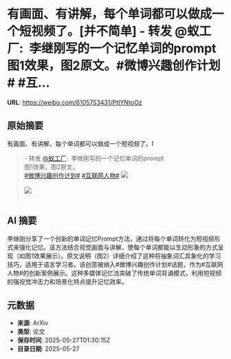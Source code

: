 # 有画面、有讲解，每个单词都可以做成一个短视频了。[并不简单] - 转发 @蚁工厂:&ensp;李继刚写的一个记忆单词的prompt图1效果，图2原文。#微博兴趣创作计划# #互...

**URL**: https://weibo.com/6105753431/PtIYNtoOz

## 原始摘要

有画面、有讲解，每个单词都可以做成一个短视频了。<span class="url-icon"><img alt="[并不简单]" src="https://h5.sinaimg.cn/m/emoticon/icon/default/d_bingbujiandan-9955880b30.png" style="width:1em; height:1em;" referrerpolicy="no-referrer"></span><br><blockquote> - 转发 <a href="https://weibo.com/2194035935" target="_blank">@蚁工厂</a>: 李继刚写的一个记忆单词的prompt<br>图1效果，图2原文。<br><a href="https://m.weibo.cn/search?containerid=231522type%3D1%26t%3D10%26q%3D%23%E5%BE%AE%E5%8D%9A%E5%85%B4%E8%B6%A3%E5%88%9B%E4%BD%9C%E8%AE%A1%E5%88%92%23&amp;extparam=%23%E5%BE%AE%E5%8D%9A%E5%85%B4%E8%B6%A3%E5%88%9B%E4%BD%9C%E8%AE%A1%E5%88%92%23" data-hide=""><span class="surl-text">#微博兴趣创作计划#</span></a> <a href="https://m.weibo.cn/search?containerid=231522type%3D1%26t%3D10%26q%3D%23%E4%BA%92%E8%81%94%E7%BD%91%E4%BA%BA%E7%89%A9%23" data-hide=""><span class="surl-text">#互联网人物#</span></a> <img style="" src="https://tvax3.sinaimg.cn/large/82c654dfly1i1t0wbh1vcj20my0v9tcv.jpg" referrerpolicy="no-referrer"><br><br><img style="" src="https://tvax4.sinaimg.cn/large/82c654dfly1i1t0wsrbckj20ij18ttl9.jpg" referrerpolicy="no-referrer"><br><br></blockquote>

## AI 摘要

李继刚分享了一个创新的单词记忆Prompt方法，通过将每个单词转化为短视频形式来强化记忆。该方法结合视觉画面与讲解，使每个单词都能以生动形象的方式呈现（如图1效果展示）。原文说明（图2）详细介绍了这种将抽象词汇具象化的学习技巧，适用于语言学习者。该创意被纳入#微博兴趣创作计划#话题，作为#互联网人物#的创新案例展示。这种多媒体记忆法突破了传统单词背诵模式，利用短视频的强视觉冲击力和场景化特点提升记忆效率。

## 元数据

- **来源**: ArXiv
- **类型**: 论文
- **保存时间**: 2025-05-27T01:30:15Z
- **目录日期**: 2025-05-27
